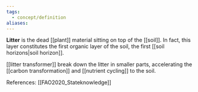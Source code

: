 ```yaml
---
tags:
  - concept/definition
aliases:
---
```

**Litter** is the dead [[plant]] material sitting on top of the [[soil]]. In fact, this layer constitutes the first organic layer of the soil, the first [[soil horizons|soil horizon]].

[[litter transformer]] break down the litter in smaller parts, accelerating the [[carbon transformation]] and [[nutrient cycling]] to the soil.

References:
[[FAO2020_Stateknowledge]]